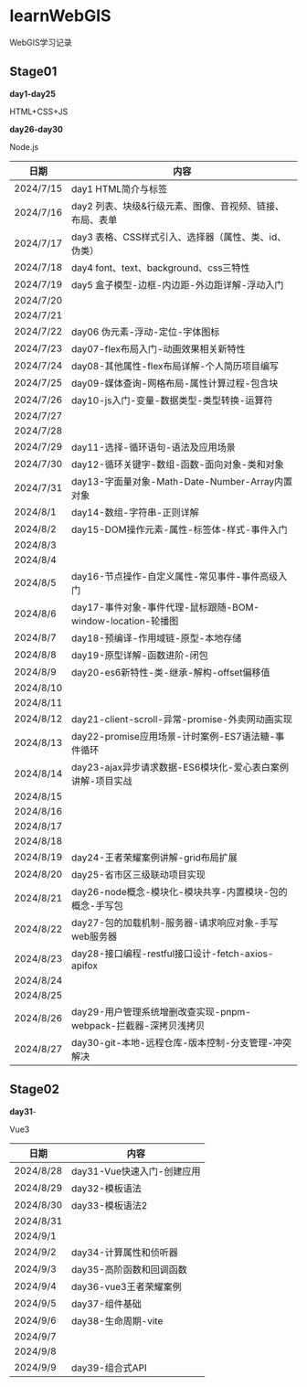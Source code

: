 # learnWebGIS
WebGIS学习记录

## Stage01

**day1-day25**

HTML+CSS+JS

**day26-day30**

Node.js

| 日期      | 内容                                                         |
| --------- | ------------------------------------------------------------ |
| 2024/7/15 | day1 HTML简介与标签                                          |
| 2024/7/16 | day2 列表、块级&行级元素、图像、音视频、链接、布局、表单     |
| 2024/7/17 | day3 表格、CSS样式引入、选择器（属性、类、id、伪类）         |
| 2024/7/18 | day4 font、text、background、css三特性                       |
| 2024/7/19 | day5 盒子模型-边框-内边距-外边距详解-浮动入门                |
| 2024/7/20 |                                                              |
| 2024/7/21 |                                                              |
| 2024/7/22 | day06 伪元素-浮动-定位-字体图标                              |
| 2024/7/23 | day07-flex布局入门-动画效果相关新特性                        |
| 2024/7/24 | day08-其他属性-flex布局详解-个人简历项目编写                 |
| 2024/7/25 | day09-媒体查询-网格布局-属性计算过程-包含块                  |
| 2024/7/26 | day10-js入门-变量-数据类型-类型转换-运算符                   |
| 2024/7/27 |                                                              |
| 2024/7/28 |                                                              |
| 2024/7/29 | day11-选择-循环语句-语法及应用场景                           |
| 2024/7/30 | day12-循环关键字-数组-函数-面向对象-类和对象                 |
| 2024/7/31 | day13-字面量对象-Math-Date-Number-Array内置对象              |
| 2024/8/1  | day14-数组-字符串-正则详解                                   |
| 2024/8/2  | day15-DOM操作元素-属性-标签体-样式-事件入门                  |
| 2024/8/3  |                                                              |
| 2024/8/4  |                                                              |
| 2024/8/5  | day16-节点操作-自定义属性-常见事件-事件高级入门              |
| 2024/8/6  | day17-事件对象-事件代理-鼠标跟随-BOM-window-location-轮播图  |
| 2024/8/7  | day18-预编译-作用域链-原型-本地存储                          |
| 2024/8/8  | day19-原型详解-函数进阶-闭包                                 |
| 2024/8/9  | day20-es6新特性-类-继承-解构-offset偏移值                    |
| 2024/8/10 |                                                              |
| 2024/8/11 |                                                              |
| 2024/8/12 | day21-client-scroll-异常-promise-外卖网动画实现              |
| 2024/8/13 | day22-promise应用场景-计时案例-ES7语法糖-事件循环            |
| 2024/8/14 | day23-ajax异步请求数据-ES6模块化-爱心表白案例讲解-项目实战   |
| 2024/8/15 |                                                              |
| 2024/8/16 |                                                              |
| 2024/8/17 |                                                              |
| 2024/8/18 |                                                              |
| 2024/8/19 | day24-王者荣耀案例讲解-grid布局扩展                          |
| 2024/8/20 | day25-省市区三级联动项目实现                                 |
| 2024/8/21 | day26-node概念-模块化-模块共享-内置模块-包的概念-手写包      |
| 2024/8/22 | day27-包的加载机制-服务器-请求响应对象-手写web服务器         |
| 2024/8/23 | day28-接口编程-restful接口设计-fetch-axios-apifox            |
| 2024/8/24 |                                                              |
| 2024/8/25 |                                                              |
| 2024/8/26 | day29-用户管理系统增删改查实现-pnpm-webpack-拦截器-深拷贝浅拷贝 |
| 2024/8/27 | day30-git-本地-远程仓库-版本控制-分支管理-冲突解决           |

## Stage02

**day31**-

Vue3

| 日期      | 内容                       |
| --------- | -------------------------- |
| 2024/8/28 | day31-Vue快速入门-创建应用 |
| 2024/8/29 | day32-模板语法             |
| 2024/8/30 | day33-模板语法2            |
| 2024/8/31 |                            |
| 2024/9/1  |                            |
| 2024/9/2  | day34-计算属性和侦听器     |
| 2024/9/3  | day35-高阶函数和回调函数   |
| 2024/9/4  | day36-vue3王者荣耀案例     |
| 2024/9/5  | day37-组件基础             |
| 2024/9/6  | day38-生命周期-vite        |
| 2024/9/7  |                            |
| 2024/9/8  |                            |
| 2024/9/9  | day39-组合式API            |

